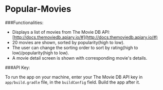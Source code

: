 # Popular-Movies

###Functionalities:
* Displays a list of movies from The Movie DB API: [http://docs.themoviedb.apiary.io/#](http://docs.themoviedb.apiary.io/#)
* 20 movies are shown, sorted by popularity(high to low).
* The user can change the sorting order to sort by rating(high to low)/popularity(high to low).
* A movie detail screen is shown with corresponding movie's details.

###API Key:

To run the app on your machine, enter your The Movie DB API key in `app/build.gradle` file, in the `buildConfig` field. Build the app after it.
